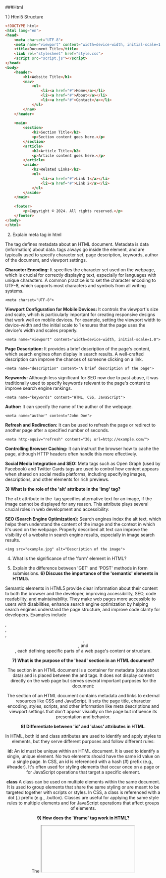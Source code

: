 ###Html

1 ) Html5 Structure

```html
<!DOCTYPE html>
<html lang="en">
<head>
    <meta charset="UTF-8">
    <meta name="viewport" content="width=device-width, initial-scale=1.0">
    <title>Document Title</title>
    <link rel="stylesheet" href="style.css">
    <script src="script.js"></script>
</head>
<body>
    <header>
        <h1>Website Title</h1>
        <nav>
            <ul>
                <li><a href="#">Home</a></li>
                <li><a href="#">About</a></li>
                <li><a href="#">Contact</a></li>
            </ul>
        </nav>
    </header>
    
    <main>
        <section>
            <h2>Section Title</h2>
            <p>Section content goes here.</p>
        </section>
        <article>
            <h2>Article Title</h2>
            <p>Article content goes here.</p>
        </article>
        <aside>
            <h2>Related Links</h2>
            <ul>
                <li><a href="#">Link 1</a></li>
                <li><a href="#">Link 2</a></li>
            </ul>
        </aside>
    </main>
    
    <footer>
        <p>Copyright © 2024. All rights reserved.</p>
    </footer>
</body>
</html>

```

2) Explain meta tag in html

The <meta> tag defines metadata about an HTML document. Metadata is data (information) about data. <meta> tags always go inside the <head> element, and are typically used to specify character set, page description, keywords, author of the document, and viewport settings.



**Character Encoding:** It specifies the character set used on the webpage, which is crucial for correctly displaying text, especially for languages with unique characters. A common practice is to set the character encoding to UTF-8, which supports most characters and symbols from all writing systems.


`<meta charset="UTF-8">`

**Viewport Configuration for Mobile Devices:** It controls the viewport's size and scale, which is particularly important for creating responsive designs that work well on mobile devices. For example, setting the viewport width to device-width and the initial scale to 1 ensures that the page uses the device's width and scales properly.


`<meta name="viewport" content="width=device-width, initial-scale=1.0">`

**Page Description:** It provides a brief description of the page's content, which search engines often display in search results. A well-crafted description can improve the chances of someone clicking on a link.


`<meta name="description" content="A brief description of the page">`

**Keywords:** Although less significant for SEO now due to past abuse, it was traditionally used to specify keywords relevant to the page's content to improve search engine rankings.


`<meta name="keywords" content="HTML, CSS, JavaScript">`

**Author:** It can specify the name of the author of the webpage.


`<meta name="author" content="John Doe">`

**Refresh and Redirection:** It can be used to refresh the page or redirect to another page after a specified number of seconds.


`<meta http-equiv="refresh" content="30; url=http://example.com/">`

**Controlling Browser Caching:** It can instruct the browser how to cache the page, although HTTP headers often handle this more effectively.

**Social Media Integration and SEO:** Meta tags such as Open Graph (used by Facebook) and Twitter Cards tags are used to control how content appears when shared on social media platforms, including specifying images, descriptions, and other elements for rich previews.


**3)  What is the role of the 'alt' attribute in the 'img' tag?**

The `alt` attribute in the <img> tag specifies alternative text for an image, if the image cannot be displayed for any reason. This attribute plays several crucial roles in web development and accessibility:

**SEO (Search Engine Optimization):** Search engines index the alt text, which helps them understand the content of the image and the context in which it's used on the webpage. Properly described alt text can improve the visibility of a website in search engine results, especially in image search results.

`<img src="example.jpg" alt="Description of the image">`


4) What is the significance of the 'form' element in HTML?

5) Explain the difference between 'GET' and 'POST' methods in form submissions.
**6) Discuss the importance of the 'semantic' elements in HTML5.**


Semantic elements in HTML5 provide clear information about their content to both the browser and the developer, improving accessibility, SEO, code readability, and maintainability. They make web pages more accessible to users with disabilities, enhance search engine optimization by helping search engines understand the page structure, and improve code clarity for developers. Examples include <article>, <aside>, <footer>, <header>, <nav>, and <section>, each defining specific parts of a web page's content or structure.

**7) What is the purpose of the 'head' section in an HTML document?**

The <head> section in an HTML document is a container for metadata (data about data) and is placed between the <html> and <body> tags. It does not display content directly on the web page but serves several important purposes for the document:

The <head> section of an HTML document contains metadata and links to external resources like CSS and JavaScript. It sets the page title, character encoding, styles, scripts, and other information like meta descriptions and viewport settings that don't appear visually on the page but influence its presentation and behavior.

**8) Differentiate between 'id' and 'class' attributes in HTML.**


In HTML, both id and class attributes are used to identify and apply styles to elements, but they serve different purposes and follow different rules:

**id:** An id must be unique within an HTML document. It is used to identify a single, unique element. No two elements should have the same id value on a single page. In CSS, an id is referenced with a hash (#) prefix (e.g., #header). It's often used for styling elements that occur once on a page or for JavaScript operations that target a specific element.

**class**  A class can be used on multiple elements within the same document. It is used to group elements that share the same styling or are meant to be targeted together with scripts or styles. In CSS, a class is referenced with a dot (.) prefix (e.g., .button). Classes are useful for applying the same style rules to multiple elements and for JavaScript operations that affect groups of elements.

**9) How does the 'iframe' tag work in HTML?**

The <iframe> tag in HTML is used to embed another HTML document within the current document. It creates a frame inside a webpage, allowing you to display a webpage, video, map, or any other web content independently of the rest of the page's content.


```html
<!DOCTYPE html>
<html lang="en">
<head>
    <meta charset="UTF-8">
    <meta name="viewport" content="width=device-width, initial-scale=1.0">
    <title>Document with Iframe</title>
</head>
<body>

    <h1>Welcome to My Page</h1>
    <p>This is a sample paragraph on my webpage.</p>

    <!-- Embedding an iframe -->
    <iframe src="https://example.com" width="600" height="400" style="border:0;">
        Your browser does not support iframes.
    </iframe>

    <p>More content can go here.</p>

</body>
</html>
```
**10) Describe the purpose of the 'canvas' element in HTML5.**


The <canvas> element in HTML5 is used to draw graphics on a web page via scripting (usually JavaScript). It provides a space in the HTML document where graphics can be rendered dynamically. The <canvas> element is particularly useful for rendering graphs, game graphics, art, or other visual images on the fly.

```html
<!DOCTYPE html>
<html>
<head>
    <title>Canvas Example</title>
</head>
<body>

<canvas id="myCanvas" width="200" height="100" style="border:1px solid #000;">
    Your browser does not support the HTML5 canvas tag.
</canvas>

<script>
    var canvas = document.getElementById('myCanvas');
    var ctx = canvas.getContext('2d');
    ctx.fillStyle = '#FF0000';
    ctx.fillRect(0, 0, 150, 75);
</script>

</body>
</html>
```

11) How do you embed audio and video in HTML5?


In HTML5, embedding audio and video content into web pages is straightforward thanks to the <audio> and <video> elements. These elements provide built-in support for embedding media files directly into HTML documents without requiring external plugins or players

```html
<audio controls>
  <source src="audiofile.mp3" type="audio/mp3">
  <source src="audiofile.ogg" type="audio/ogg">
  Your browser does not support the audio element.
</audio>

<video controls width="250">
  <source src="videofile.mp4" type="video/mp4">
  <source src="videofile.ogg" type="video/ogg">
  Your browser does not support the video tag.
</video>

```
**controls:** Adds video controls, allowing the user to play, pause, adjust volume, and seek through the video or audio

**12) What is the significance of the 'lang' attribute in the 'html' tag?**


The lang attribute in the <html> tag specifies the primary language of a webpage's content. It is significant for enhancing web accessibility by helping screen readers pronounce text correctly, improving search engine optimization (SEO) by indicating the content's language to search engines, enabling browser-specific language functionality like spell-check, and facilitating content localization and language-specific styling.

        For French: <html lang="fr">
        For Spanish: <html lang="es">
        For Japanese: <html lang="ja">
        For Arabic: <html lang="ar">




















